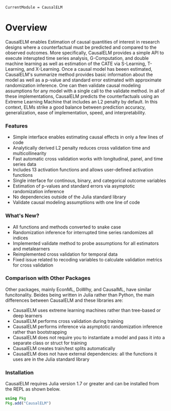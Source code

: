 ```@meta
CurrentModule = CausalELM
```

# Overview

CausalELM enables Estimation of causal quantities of interest in research designs where a 
counterfactual must be predicted and compared to the observed outcomes. More specifically, 
CausalELM provides a simple API to execute interupted time series analysis, G-Computation, 
and double machine learning as well as estimation of the CATE via S-Learning, T-Learning, 
and X-Learning. Once a causal model has beeen estimated, CausalELM's summarize method 
provides basic information about the model as well as a p-value and standard error estimated 
with approximate randomization inference. One can then validate causal modeling assumptions 
for any model with a single call to the validate method. In all of these implementations, 
CausalELM predicts the counterfactuals using an Extreme Learning Machine that includes an L2 
penalty by default. In this context, ELMs strike a good balance between prediction accuracy, 
generalization, ease of implementation, speed, and interpretability. 

### Features
*   Simple interface enables estimating causal effects in only a few lines of code
*   Analytically derived L2 penalty reduces cross validation time and multicollinearity
*   Fast automatic cross validation works with longitudinal, panel, and time series data
*   Includes 13 activation functions and allows user-defined activation functions
*   Single interface for continous, binary, and categorical outcome variables
*   Estimation of p-values and standard errors via asymptotic randomization inference
*   No dependencies outside of the Julia standard library
*   Validate causal modeling assumptiions with one line of code

### What's New?
*   All functions and methods converted to snake case
*   Randomization inference for interrupted time series randomizes all indices
*   Implemented validate method to probe assumptions for all estimators and metalearners
*   Reimplemented cross validation for temporal data
*   Fixed issue related to recoding variables to calculate validation metrics for cross validation

### Comparison with Other Packages
Other packages, mainly EconML, DoWhy, and CausalML, have similar funcitonality. Beides being 
written in Julia rather than Python, the main differences between CausalELM and these 
libraries are:

*   CausalELM uses extreme learning machines rather than tree-based or deep learners
*   CausalELM performs cross validation during training
*   CausalELM performs inference via asymptotic randomization inference rather than 
    bootstrapping
*   CausalELM does not require you to instantiate a model and pass it into a separate class 
    or struct for training
*   CausalELM creates train/test splits automatically
*   CausalELM does not have external dependencies: all the functions it uses are in the 
    Julia standard library

### Installation
CausalELM requires Julia version 1.7 or greater and can be installed from the REPL as shown 
below. 
```julia
using Pkg 
Pkg.add("CausalELM")
```
